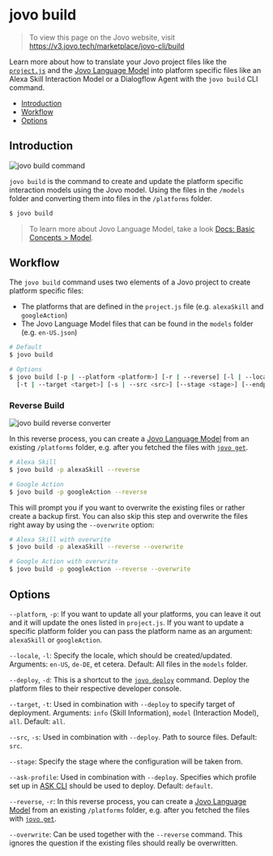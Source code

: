# jovo build

> To view this page on the Jovo website, visit https://v3.jovo.tech/marketplace/jovo-cli/build

Learn more about how to translate your Jovo project files like the [`project.js`](https://v3.jovo.tech/docs/project-js) and the [Jovo Language Model](https://v3.jovo.tech/docs/model) into platform specific files like an Alexa Skill Interaction Model or a Dialogflow Agent with the `jovo build` CLI command.

- [Introduction](#introduction)
- [Workflow](#workflow)
- [Options](#options)

## Introduction

![jovo build command](../img/jovo-build.png 'jovo build command')

`jovo build` is the command to create and update the platform specific interaction models using the Jovo model. Using the files in the `/models` folder and converting them into files in the `/platforms` folder.

```sh
$ jovo build
```

> To learn more about Jovo Language Model, take a look [Docs: Basic Concepts > Model](https://v3.jovo.tech/docs/model).

## Workflow

The `jovo build` command uses two elements of a Jovo project to create platform specific files:

- The platforms that are defined in the `project.js` file (e.g. `alexaSkill` and `googleAction`)
- The Jovo Language Model files that can be found in the `models` folder (e.g. `en-US.json`)

```sh
# Default
$ jovo build

# Options
$ jovo build [-p | --platform <platform>] [-r | --reverse] [-l | --locale <locale>] [-d | --deploy]
  [-t | --target <target>] [-s | --src <src>] [--stage <stage>] [--endpoint <endpoint>] [--ask-profile <profileName>] [--overwrite]
```

### Reverse Build

![jovo build reverse converter](../img/jovo-build-reverse.png 'jovo build reverse command')

In this reverse process, you can create a [Jovo Language Model](https://v3.jovo.tech/docs/model) from an existing `/platforms` folder, e.g. after you fetched the files with [`jovo get`](https://v3.jovo.tech/marketplace/jovo-cli/get).

```sh
# Alexa Skill
$ jovo build -p alexaSkill --reverse

# Google Action
$ jovo build -p googleAction --reverse
```

This will prompt you if you want to overwrite the existing files or rather create a backup first. You can also skip this step and overwrite the files right away by using the `--overwrite` option:

```sh
# Alexa Skill with overwrite
$ jovo build -p alexaSkill --reverse --overwrite

# Google Action with overwrite
$ jovo build -p googleAction --reverse --overwrite
```

## Options

`--platform`, `-p`: If you want to update all your platforms, you can leave it out and it will update the ones listed in `project.js`. If you want to update a specific platform folder you can pass the platform name as an argument: `alexaSkill` or `googleAction`.

`--locale`, `-l`: Specify the locale, which should be created/updated. Arguments: `en-US`, `de-DE`, et cetera. Default: All files in the `models` folder.

`--deploy`, `-d`: This is a shortcut to the [`jovo deploy`](https://v3.jovo.tech/marketplace/jovo-cli/deploy) command. Deploy the platform files to their respective developer console.

`--target`, `-t`: Used in combination with `--deploy` to specify target of deployment. Arguments: `info` (Skill Information), `model` (Interaction Model), `all`. Default: `all`.

`--src`, `-s`: Used in combination with `--deploy`. Path to source files. Default: `src`.

`--stage`: Specify the stage where the configuration will be taken from.

`--ask-profile`: Used in combination with `--deploy`. Specifies which profile set up in [ASK CLI](https://developer.amazon.com/docs/smapi/quick-start-alexa-skills-kit-command-line-interface.html) should be used to deploy. Default: `default`.

`--reverse`, `-r`: In this reverse process, you can create a [Jovo Language Model](https://v3.jovo.tech/docs/model) from an existing `/platforms` folder, e.g. after you fetched the files with [`jovo get`](https://v3.jovo.tech/marketplace/jovo-cli/get).

`--overwrite`: Can be used together with the `--reverse` command. This ignores the question if the existing files should really be overwritten.

